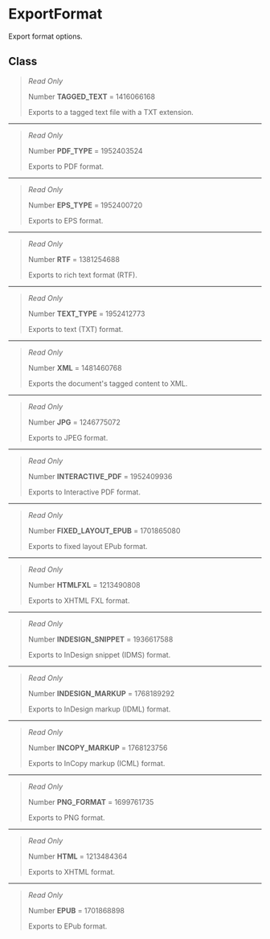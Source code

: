# ExportFormat
Export format options.

## Class
> *Read Only* 
> 
> Number **TAGGED_TEXT** = 1416066168
> 
> Exports to a tagged text file with a TXT extension.
*** 
> *Read Only* 
> 
> Number **PDF_TYPE** = 1952403524
> 
> Exports to PDF format.
*** 
> *Read Only* 
> 
> Number **EPS_TYPE** = 1952400720
> 
> Exports to EPS format.
*** 
> *Read Only* 
> 
> Number **RTF** = 1381254688
> 
> Exports to rich text format (RTF).
*** 
> *Read Only* 
> 
> Number **TEXT_TYPE** = 1952412773
> 
> Exports to text (TXT) format.
*** 
> *Read Only* 
> 
> Number **XML** = 1481460768
> 
> Exports the document's tagged content to XML.
*** 
> *Read Only* 
> 
> Number **JPG** = 1246775072
> 
> Exports to JPEG format.
*** 
> *Read Only* 
> 
> Number **INTERACTIVE_PDF** = 1952409936
> 
> Exports to Interactive PDF format.
*** 
> *Read Only* 
> 
> Number **FIXED_LAYOUT_EPUB** = 1701865080
> 
> Exports to fixed layout EPub format.
*** 
> *Read Only* 
> 
> Number **HTMLFXL** = 1213490808
> 
> Exports to XHTML FXL format.
*** 
> *Read Only* 
> 
> Number **INDESIGN_SNIPPET** = 1936617588
> 
> Exports to InDesign snippet (IDMS) format.
*** 
> *Read Only* 
> 
> Number **INDESIGN_MARKUP** = 1768189292
> 
> Exports to InDesign markup (IDML) format.
*** 
> *Read Only* 
> 
> Number **INCOPY_MARKUP** = 1768123756
> 
> Exports to InCopy markup (ICML) format.
*** 
> *Read Only* 
> 
> Number **PNG_FORMAT** = 1699761735
> 
> Exports to PNG format.
*** 
> *Read Only* 
> 
> Number **HTML** = 1213484364
> 
> Exports to XHTML format.
*** 
> *Read Only* 
> 
> Number **EPUB** = 1701868898
> 
> Exports to EPub format.


